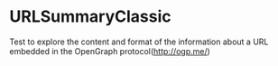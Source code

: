 # URLSummaryClassic
Test to explore the content and format of the information about a URL embedded in the OpenGraph protocol(http://ogp.me/)
